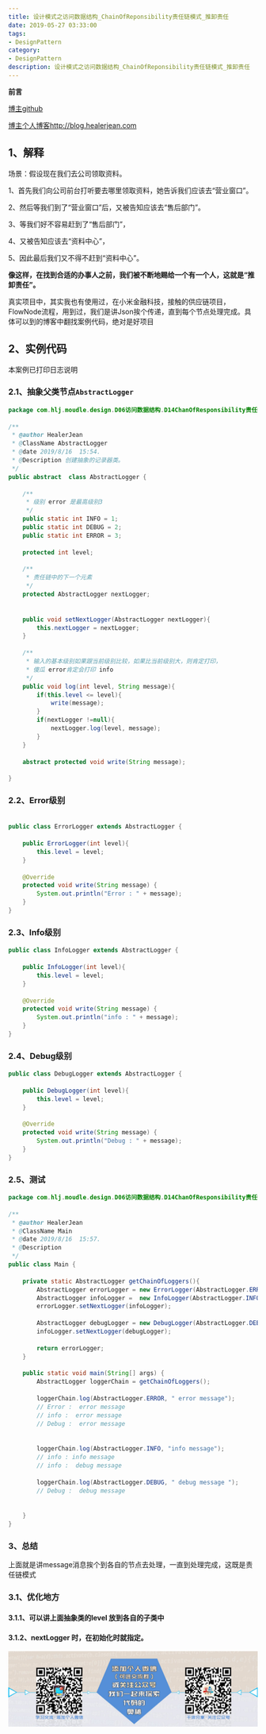 ```yaml
---
title: 设计模式之访问数据结构_ChainOfReponsibility责任链模式_推卸责任
date: 2019-05-27 03:33:00
tags: 
- DesignPattern
category: 
- DesignPattern
description: 设计模式之访问数据结构_ChainOfReponsibility责任链模式_推卸责任
---
```


<!-- 

https://raw.githubusercontent.com/HealerJean/HealerJean.github.io/master/blogImages/
　　首行缩进

<font  clalss="healerColor" color="red" size="5" >     </font>

<font  clalss="healerSize"  size="5" >     </font>
-->




**前言**     

[博主github](https://github.com/HealerJean)      

[博主个人博客http://blog.healerjean.com](http://HealerJean.github.io)        






## 1、解释

场景：假设现在我们去公司领取资料。    

1、首先我们向公司前台打听要去哪里领取资料，她告诉我们应该去“营业窗口”。     

2、然后等我们到了“营业窗口”后，又被告知应该去“售后部门”。    

3、等我们好不容易赶到了“售后部门”，    

4、又被告知应该去“资料中心”，        

5、因此最后我们又不得不赶到“资料中心”。     

**像这样，在找到合适的办事人之前，我们被不断地赐给一个有一个人，这就是“推卸责任”。**



真实项目中，其实我也有使用过，在小米金融科技，接触的供应链项目，FlowNode流程，用到过，我们是讲Json挨个传递，直到每个节点处理完成。具体可以到的博客中翻找案例代码，绝对是好项目



## 2、实例代码



本案例已打印日志说明



### 2.1、抽象父类节点`AbstractLogger`

```java
package com.hlj.moudle.design.D06访问数据结构.D14ChanOfResponsibility责任链模式;

/**
 * @author HealerJean
 * @ClassName AbstractLogger
 * @date 2019/8/16  15:54.
 * @Description 创建抽象的记录器类。
 */
public abstract  class AbstractLogger {

    /**
     * 级别 error 是最高级别3
     */
    public static int INFO = 1;
    public static int DEBUG = 2;
    public static int ERROR = 3;

    protected int level;

    /**
     * 责任链中的下一个元素
     */
    protected AbstractLogger nextLogger;


    public void setNextLogger(AbstractLogger nextLogger){
        this.nextLogger = nextLogger;
    }

    /**
     * 输入的基本级别如果跟当前级别比较，如果比当前级别大，则肯定打印，
     * 傻瓜 error肯定会打印 info
     */
    public void log(int level, String message){
        if(this.level <= level){
            write(message);
        }
        if(nextLogger !=null){
            nextLogger.log(level, message);
        }
    }

    abstract protected void write(String message);

}

```



### 2.2、Error级别



```java

public class ErrorLogger extends AbstractLogger {

    public ErrorLogger(int level){
        this.level = level;
    }

    @Override
    protected void write(String message) {
        System.out.println("Error : " + message);
    }
}

```



### 2.3、Info级别

```java
public class InfoLogger extends AbstractLogger {

    public InfoLogger(int level){
        this.level = level;
    }

    @Override
    protected void write(String message) {
        System.out.println("info : " + message);
    }
}
```



### 2.4、Debug级别

```java
public class DebugLogger extends AbstractLogger {

    public DebugLogger(int level){
        this.level = level;
    }

    @Override
    protected void write(String message) {
        System.out.println("Debug : " + message);
    }
}

```



### 2.5、测试

```java
package com.hlj.moudle.design.D06访问数据结构.D14ChanOfResponsibility责任链模式;

/**
 * @author HealerJean
 * @ClassName Main
 * @date 2019/8/16  15:57.
 * @Description
 */
public class Main {

    private static AbstractLogger getChainOfLoggers(){
        AbstractLogger errorLogger = new ErrorLogger(AbstractLogger.ERROR);
        AbstractLogger infoLogger =  new InfoLogger(AbstractLogger.INFO);
        errorLogger.setNextLogger(infoLogger);

        AbstractLogger debugLogger = new DebugLogger(AbstractLogger.DEBUG);
        infoLogger.setNextLogger(debugLogger);

        return errorLogger;
    }

    public static void main(String[] args) {
        AbstractLogger loggerChain = getChainOfLoggers();

        loggerChain.log(AbstractLogger.ERROR, " error message");
        // Error :  error message
        // info :  error message
        // Debug :  error message


        loggerChain.log(AbstractLogger.INFO, "info message");
        // info : info message
        // info :  debug message

        loggerChain.log(AbstractLogger.DEBUG, " debug message ");
        // Debug :  debug message


    }
}

```



### 3、总结

上面就是讲message消息挨个到各自的节点去处理，一直到处理完成，这既是责任链模式



### 3.1、优化地方

#### 3.1.1、可以讲上面抽象类的level 放到各自的子类中

#### 3.1.2、nextLogger 时，在初始化时就指定。





        
        
        
![](https://raw.githubusercontent.com/HealerJean/HealerJean.github.io/master/assets/img/artical_bottom.jpg)



<!-- Gitalk 评论 start  -->

<link rel="stylesheet" href="https://unpkg.com/gitalk/dist/gitalk.css">
<script src="https://unpkg.com/gitalk@latest/dist/gitalk.min.js"></script> 
<div id="gitalk-container"></div>    
 <script type="text/javascript">
    var gitalk = new Gitalk({
		clientID: `1d164cd85549874d0e3a`,
		clientSecret: `527c3d223d1e6608953e835b547061037d140355`,
		repo: `HealerJean.github.io`,
		owner: 'HealerJean',
		admin: ['HealerJean'],
		id: 'DuOpsrALa7TUXty8',
    });
    gitalk.render('gitalk-container');
</script> 


<!-- Gitalk end -->

